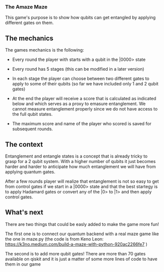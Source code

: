 ### The Amaze Maze

This game's purpose is to show how qubits can get entangled by applying different gates on them.

## The mechanics

The games mechanics is the following:
- Every round the player with starts with a qubit in the |0000> state
- Every round has 5 stages (this can be modified in a later version)
- In each stage the player can choose between two different gates to apply to some of their qubits (so far we have included only 1 and 2 qubit gates)
- At the end the player will receive a score that is calculated as indicated below and which serves as a proxy to emasure entanglement. We cannot measure entanglement properly since we do not have access to the full qubit states.

- The maximum score and name of the player who scored is saved for subsequent rounds.

## The context
    
Entanglement and entangle states is a concept that is already tricky to grasp for a 2 qubit system. 
With a higher number of qubits it just becomes harder and harder to anticipate how much entanglement we will have from applying quantum gates.

After a few rounds player will realize that entanglement is not so easy to get from control gates if we start in a |0000> state and that the best startegy is to apply Hadamard gates or convert any of the |0> to |1> and then apply control gates. 

## What's next

There are two things that could be easly added to make the game more fun!

The first one is to connect our quantum backend with a real maze game like the one in maze.py (the code is from Keno Leon: https://k3no.medium.com/build-a-maze-with-python-920ac2266fe7 )

The second is to add more qubit gates! 
There are more than 70 gates available on qiskit and it is just a matter of some more lines of code to have them in our game